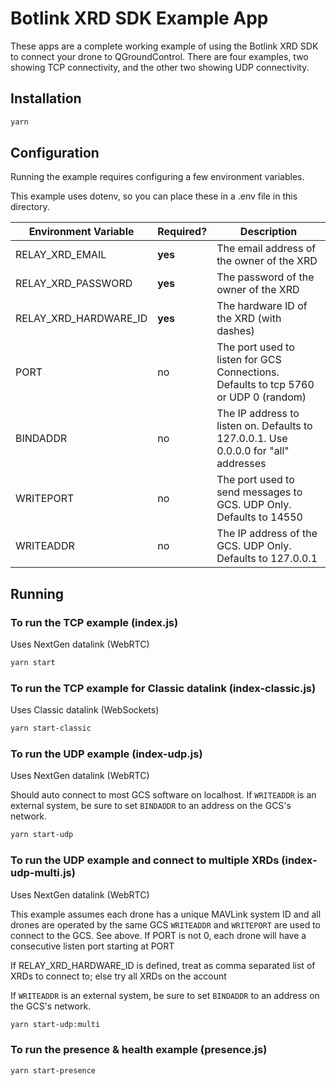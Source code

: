 # Botlink XRD SDK Example App

These apps are a complete working example of using the Botlink XRD SDK
to connect your drone to QGroundControl. There are four examples, two showing TCP
connectivity, and the other two showing UDP connectivity.

## Installation

```bash
yarn
```

## Configuration

Running the example requires configuring a few environment variables.

This example uses dotenv, so you can place these in a .env file in this directory.

| Environment Variable  | Required? | Description                                                                         |
| --------------------- | --------- | ------------------------------------------------------------------------------------|
| RELAY_XRD_EMAIL       | **yes**   | The email address of the owner of the XRD                                           |
| RELAY_XRD_PASSWORD    | **yes**   | The password of the owner of the XRD                                                |
| RELAY_XRD_HARDWARE_ID | **yes**   | The hardware ID of the XRD (with dashes)                                            |
| PORT                  | no        | The port used to listen for GCS Connections. Defaults to tcp 5760 or UDP 0 (random) |
| BINDADDR              | no        | The IP address to listen on. Defaults to 127.0.0.1. Use 0.0.0.0 for "all" addresses |
| WRITEPORT             | no        | The port used to send messages to GCS. UDP Only. Defaults to 14550                  |
| WRITEADDR             | no        | The IP address of the GCS. UDP Only. Defaults to 127.0.0.1                          |

## Running

### To run the TCP example (index.js)
Uses NextGen datalink (WebRTC)

```bash
yarn start
```

### To run the TCP example for Classic datalink (index-classic.js)
Uses Classic datalink (WebSockets)

```bash
yarn start-classic
```

### To run the UDP example (index-udp.js)
Uses NextGen datalink (WebRTC)

Should auto connect to most GCS software on localhost.
If `WRITEADDR` is an external system, be sure to set `BINDADDR` to an address on the GCS's network.

```bash
yarn start-udp
```

### To run the UDP example and connect to multiple XRDs (index-udp-multi.js)
Uses NextGen datalink (WebRTC)

This example assumes each drone has a unique MAVLink system ID and all drones are operated by the same GCS
`WRITEADDR` and `WRITEPORT` are used to connect to the GCS. See above.
If PORT is not 0, each drone will have a consecutive listen port starting at PORT

If RELAY_XRD_HARDWARE_ID is defined, treat as comma separated list of XRDs to connect to; else try all XRDs on the account

If `WRITEADDR` is an external system, be sure to set `BINDADDR` to an address on the GCS's network.

```bash
yarn start-udp:multi
```

### To run the presence & health example (presence.js)

```bash
yarn start-presence
```
